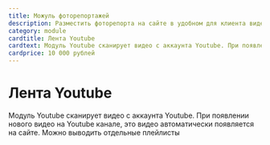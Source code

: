 ```yaml
---
title: Можуль фоторепортажей
description: Разместить фоторепорта на сайте в удобном для клиента виде. 
category: module
cardtitle: Лента Youtube
cardtext: Модуль Youtube сканирует видео с аккаунта Youtube. При появлении нового видео на Youtube канале, это видео автоматически появляется на сайте. Можно выводить отдельные плейлисты
cardprice: 10 000 рублей
---
```

# Лента Youtube

Модуль Youtube сканирует видео с аккаунта Youtube. При появлении нового видео на Youtube канале, это видео автоматически появляется на сайте. Можно выводить отдельные плейлисты